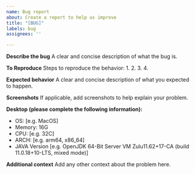 ```yaml
---
name: Bug report
about: Create a report to help us improve
title: "[BUG]"
labels: bug
assignees: ''

---
```


**Describe the bug**
A clear and concise description of what the bug is.

**To Reproduce**
Steps to reproduce the behavior:
1. 
2. 
3. 
4. 

**Expected behavior**
A clear and concise description of what you expected to happen.

**Screenshots**
If applicable, add screenshots to help explain your problem.

**Desktop (please complete the following information):**
 - OS: [e.g. MacOS]
 - Memory: 16G
 - CPU: [e.g. 32C]
 - ARCH: [e.g. arm64, x86_64]
 - JAVA Version [e.g. OpenJDK 64-Bit Server VM Zulu11.62+17-CA (build 11.0.18+10-LTS, mixed mode)]

**Additional context**
Add any other context about the problem here.
